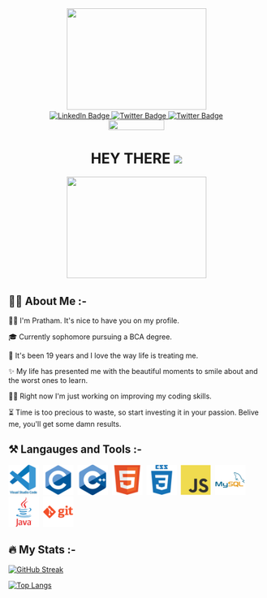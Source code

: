 <div id="header" align="center">
  <img src="https://media.giphy.com/media/dWesBcTLavkZuG35MI/giphy.gif" height="200" width="275"/>
</div>
<div id="badges" align="center">
   <a href="https://www.linkedin.com/in/pratham-rathod-a00846241">
    <img src="https://img.shields.io/badge/LinkedIn-blue?style=flat&logo=linkedin&logoColor=white" height="30px" width="120px" alt="LinkedIn Badge"/>
  </a>
   <a href="https://twitter.com/Pratham_099">
    <img src="https://img.shields.io/badge/Twitter-00acee?style=flat&logo=twitter&logoColor=white" height="30px" width="120px" alt="Twitter Badge"/>
  </a>
  <a href="https://www.facebook.com/rathod.pratham.73/">
    <img src="https://img.shields.io/badge/Facebook-blue?style=flat&logo=facebook&logoColor=white" height="30px" width="120px" alt="Twitter Badge"/>
  </a>
</div>
<div id="pviews" align="center">
  <img src="https://komarev.com/ghpvc/?username=PRATHAM-099&style=flat&color=blue" height="20px" width="110px" align="center"/>
</div>
<div id="hi" align="center">
  <h1>HEY THERE
  <img src="https://media.giphy.com/media/hvRJCLFzcasrR4ia7z/giphy.gif" width="30px"/></h1>
</div>
<div align="center">
  <img src="https://github.com/SP-XD/SP-XD/raw/main/images/dev-working_rounded.gif?raw=true" width="275" height="200"/>
</div>

## :man_technologist: About Me :-

:raising_hand_man: I'm Pratham. It's nice to have you on my profile.

🎓 Currently sophomore pursuing a BCA degree.

:calendar: It's been 19 years and I love the way life is treating me.

:sparkles: My life has presented me with the beautiful moments to smile about and the worst ones to learn.

:man_technologist: Right now I'm just working on improving my coding skills.

⏳ Time is too precious to waste, so start investing it in your passion. Belive me, you'll get some damn results.


## :hammer_and_pick: Langauges and Tools :-

<div>
  <img src="https://github.com/devicons/devicon/blob/master/icons/vscode/vscode-original-wordmark.svg" title="vs" alt="vs" width="60" height="60"/>&nbsp;
  <img src="https://github.com/devicons/devicon/blob/master/icons/c/c-original.svg" title="C" alt="C" width="60" height="60"/>&nbsp;
  <img src="https://github.com/devicons/devicon/blob/master/icons/cplusplus/cplusplus-original.svg" title="C++" alt="C++" width="60" height="60"/>&nbsp;
  <img src="https://github.com/devicons/devicon/blob/master/icons/html5/html5-original.svg" title="HTML5" alt="HTML" width="60" height="60"/>&nbsp;
  <img src="https://github.com/devicons/devicon/blob/master/icons/css3/css3-plain-wordmark.svg"  title="CSS3" alt="CSS" width="60" height="60"/>&nbsp;
  <img src="https://github.com/devicons/devicon/blob/master/icons/javascript/javascript-original.svg" title="JavaScript" alt="JavaScript" width="60" height="60"/>&nbsp;
  <img src="https://github.com/devicons/devicon/blob/master/icons/mysql/mysql-original-wordmark.svg" title="MySQL"  alt="MySQL" width="60" height="60"/>&nbsp;
  <img src="https://github.com/devicons/devicon/blob/master/icons/java/java-original-wordmark.svg" title="Java" alt="Java" width="60" height="60"/>&nbsp;
  <img src="https://github.com/devicons/devicon/blob/master/icons/git/git-plain-wordmark.svg" title="git" alt="git" width="60" height="60"/>&nbsp;
</div>


## :fire: My Stats :-
[![GitHub Streak](http://github-readme-streak-stats.herokuapp.com?user=your-github-username&theme=dark&background=000000)](https://git.io/streak-stats)

[![Top Langs](https://github-readme-stats.vercel.app/api/top-langs/?username=your-github-username&layout=compact&theme=vision-friendly-dark)](https://github.com/anuraghazra/github-readme-stats)
